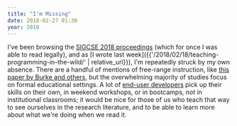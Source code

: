 ```yaml
---
title: "I'm Missing"
date: 2018-02-27 01:30
year: 2018
---
```


I've been browsing the [SIGCSE 2018 proceedings](https://dl.acm.org/citation.cfm?id=3159450)
(which for once I was able to read legally),
and as [I wrote last week]({{'/2018/02/18/teaching-programming-in-the-wild/' | relative_url}}),
I'm repeatedly struck by my own absence.
There are a handful of mentions of free-range instruction,
like [this paper by Burke and others](https://dl.acm.org/citation.cfm?id=3159485),
but the overwhelming majority of studies focus on formal educational settings.
A lot of [end-user developers](https://en.wikipedia.org/wiki/End-user_development)
pick up their skills on their own, in weekend workshops, or in bootcamps,
not in institutional classrooms;
it would be nice for those of us who teach that way to see ourselves in the research literature,
and to be able to learn more about what we're doing when we read it.
